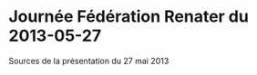 Journée Fédération Renater du 2013-05-27
========================================

Sources de la présentation du 27 mai 2013
